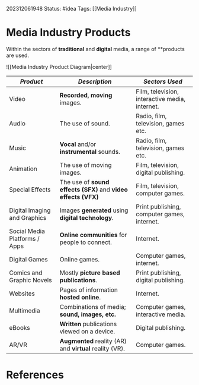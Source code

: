 202312061948
Status: #idea
Tags: [[Media Industry]] 

# Media Industry Products

Within the sectors of **traditional** and **digital** media, a range of **products are used.

![[Media Industry Product Diagram|center]]

| ***Product***                 | ***Description***                                              | ***Sectors Used***                             |
| ----------------------------- | -------------------------------------------------------------- | ---------------------------------------------- |
| Video                         | **Recorded, moving** images.                                   | Film, television, interactive media, internet. |
| Audio                         | The use of sound.                                              | Radio, film, television, games etc.            |
| Music                         | **Vocal** and/or **instrumental** sounds.                      | Radio, film, television, games etc.            |
| Animation                     | The use of moving images.                                      | Film, television, digital publishing.          |
| Special Effects               | The use of **sound effects (SFX)** and **video effects (VFX)** | Film, television, computer games.              |
| Digital Imaging and Graphics  | Images **generated** using **digital technology**.             | Print publishing, computer games, internet.    |
| Social Media Platforms / Apps | **Online communities** for people to connect.                  | Internet.                                      |
| Digital Games                 | Online games.                                                  | Computer games, internet.                      |
| Comics and Graphic Novels     | Mostly **picture based publications**.                         | Print publishing, digital publishing.          |
| Websites                      | Pages of information **hosted online**.                        | Internet.                                      |
| Multimedia                    | Combinations of media; **sound, images, etc.**                 | Computer games, interactive media.             |
| eBooks                        | **Written** publications viewed on a device.                   | Digital publishing.                            |
| AR/VR                         | **Augmented** reality (AR) and **virtual** reality (VR).       | Computer games.                                |


# **References**

